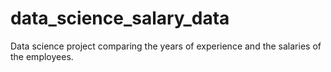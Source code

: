 # data_science_salary_data
Data science project comparing the years of experience and the salaries of the employees.
